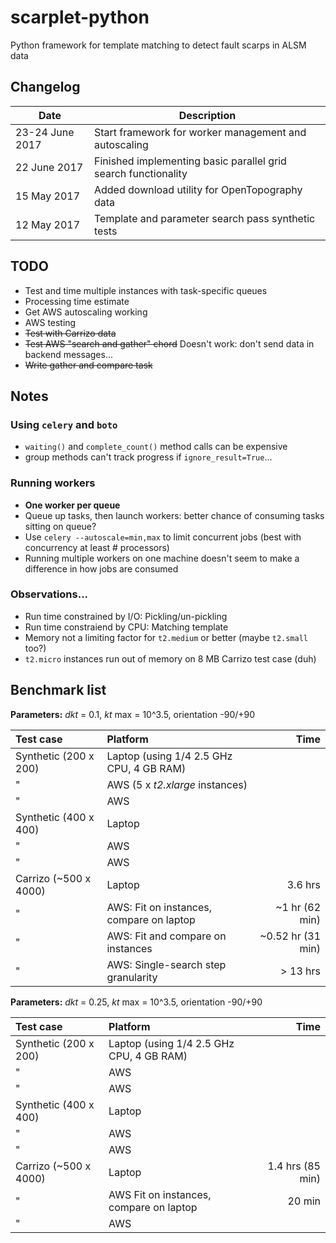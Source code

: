 # scarplet-python
Python framework for template matching to detect fault scarps in ALSM data

## Changelog

Date            | Description
--------------- | -----------
23-24 June 2017 | Start framework for worker management and autoscaling
22 June 2017    | Finished implementing basic parallel grid search functionality 
15 May 2017     | Added download utility for OpenTopography data
12 May 2017     | Template and parameter search pass synthetic tests

## TODO

- Test and time multiple instances with task-specific queues
- Processing time estimate
- Get AWS autoscaling working
- AWS testing
- ~~Test with Carrizo data~~
- ~~Test AWS "search and gather" chord~~ Doesn't work: don't send data in backend messages...
- ~~Write gather and compare task~~

## Notes
### Using `celery` and `boto`
- `waiting()` and `complete_count()` method calls can be expensive
- group methods can't track progress if `ignore_result=True`...

### Running workers
- **One worker per queue**
- Queue up tasks, then launch workers: better chance of consuming tasks sitting on queue?
- Use `celery --autoscale=min,max` to limit concurrent jobs (best with concurrency at least # processors)
- Running multiple workers on one machine doesn't seem to make a difference in how jobs are consumed

### Observations...
- Run time constrained by I/O: Pickling/un-pickling
- Run time constraiend by CPU: Matching template
- Memory not a limiting factor for `t2.medium` or better (maybe `t2.small` too?) 
- `t2.micro` instances run out of memory on 8 MB Carrizo test case (duh)

## Benchmark list

**Parameters:** *dkt* = 0.1, *kt* max = 10^3.5, orientation -90/+90

Test case             | Platform                                 | Time
:-------------------- | :--------------------------------------- | ---------:
Synthetic (200 x 200) | Laptop (using 1/4 2.5 GHz CPU, 4 GB RAM) |  
"                     | AWS (5 x *t2.xlarge* instances)          | 
"                     | AWS                                      | 
Synthetic (400 x 400) | Laptop                                   |  
"                     | AWS                                      | 
"                     | AWS                                      | 
Carrizo (~500 x 4000) | Laptop                                   | 3.6 hrs 
"                     | AWS: Fit on instances, compare on laptop | ~1 hr (62 min) 
"                     | AWS: Fit and compare on instances        | ~0.52 hr (31 min) 
"                     | AWS: Single-search step granularity      | > 13 hrs

**Parameters:** *dkt* = 0.25, *kt* max = 10^3.5, orientation -90/+90

Test case             | Platform                                 | Time
:-------------------- | :--------------------------------------- | ---------:
Synthetic (200 x 200) | Laptop (using 1/4 2.5 GHz CPU, 4 GB RAM) |  
"                     | AWS                                      | 
"                     | AWS                                      | 
Synthetic (400 x 400) | Laptop                                   |  
"                     | AWS                                      | 
"                     | AWS                                      | 
Carrizo (~500 x 4000) | Laptop                                   | 1.4 hrs (85 min)
"                     | AWS Fit on instances, compare on laptop  | 20 min
"                     | AWS                                      | 



